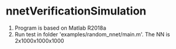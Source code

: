# nnetVerificationSimulation
1. Program is based on Matlab R2018a  
2. Run test in folder 'examples/random_nnet/main.m'. The NN is 2x1000x1000x1000
